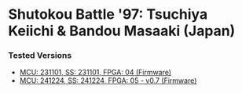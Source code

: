 # Shutokou Battle '97: Tsuchiya Keiichi & Bandou Masaaki (Japan)

### Tested Versions

- [MCU: 231101, SS: 231101, FPGA: 04 (Firmware)](./01/README.md)
- [MCU: 241224, SS: 241224, FPGA: 05 - v0.7 (Firmware)](./02/README.md)
